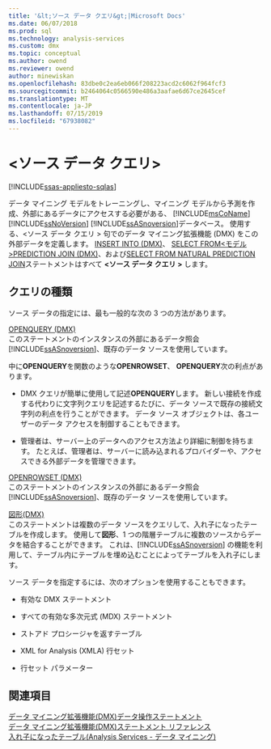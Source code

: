 ```yaml
---
title: '&lt;ソース データ クエリ&gt;|Microsoft Docs'
ms.date: 06/07/2018
ms.prod: sql
ms.technology: analysis-services
ms.custom: dmx
ms.topic: conceptual
ms.author: owend
ms.reviewer: owend
author: minewiskan
ms.openlocfilehash: 83dbe0c2ea6eb066f208223acd2c6062f964fcf3
ms.sourcegitcommit: b2464064c0566590e486a3aafae6d67ce2645cef
ms.translationtype: MT
ms.contentlocale: ja-JP
ms.lasthandoff: 07/15/2019
ms.locfileid: "67938082"
---
```

# <a name="ltsource-data-querygt"></a>&lt;ソース データ クエリ&gt;
[!INCLUDE[ssas-appliesto-sqlas](../includes/ssas-appliesto-sqlas.md)]

  データ マイニング モデルをトレーニングし、マイニング モデルから予測を作成、外部にあるデータにアクセスする必要がある、 [!INCLUDE[msCoName](../includes/msconame-md.md)] [!INCLUDE[ssNoVersion](../includes/ssnoversion-md.md)] [!INCLUDE[ssASnoversion](../includes/ssasnoversion-md.md)]データベース。 使用する、\<ソース データ クエリ > 句でのデータ マイニング拡張機能 (DMX) をこの外部データを定義します。 [INSERT INTO &#40;DMX&#41;](../dmx/insert-into-dmx.md)、 [SELECT FROM&#60;モデル&#62;PREDICTION JOIN &#40;DMX&#41;](../dmx/select-from-model-prediction-join-dmx.md)、および[SELECT FROM NATURAL PREDICTION JOIN](../dmx/select-from-model-prediction-join-dmx.md)ステートメントはすべて **\<ソース データ クエリ >** します。  
  
## <a name="query-types"></a>クエリの種類  
 ソース データの指定には、最も一般的な次の 3 つの方法があります。  
  
 [OPENQUERY &#40;DMX&#41;](../dmx/source-data-query-openquery.md)  
 このステートメントのインスタンスの外部にあるデータ照会[!INCLUDE[ssASnoversion](../includes/ssasnoversion-md.md)]、既存のデータ ソースを使用しています。  
  
 中に**OPENQUERY**を関数のような**OPENROWSET**、 **OPENQUERY**次の利点があります。  
  
-   DMX クエリが簡単に使用して記述**OPENQUERY**します。 新しい接続を作成する代わりに文字列クエリを記述するたびに、データ ソースで既存の接続文字列の利点を行うことができます。 データ ソース オブジェクトは、各ユーザーのデータ アクセスを制御することもできます。  
  
-   管理者は、サーバー上のデータへのアクセス方法より詳細に制御を持ちます。 たとえば、管理者は、サーバーに読み込まれるプロバイダーや、アクセスできる外部データを管理できます。  
  
 [OPENROWSET &#40;DMX&#41;](../dmx/source-data-query-openrowset.md)  
 このステートメントのインスタンスの外部にあるデータ照会[!INCLUDE[ssASnoversion](../includes/ssasnoversion-md.md)]、既存のデータ ソースを使用しています。  
  
 [図形&#40;DMX&#41;](../dmx/source-data-query-shape.md)  
 このステートメントは複数のデータ ソースをクエリして、入れ子になったテーブルを作成します。 使用して**図形**、1 つの階層テーブルに複数のソースからデータを結合することができます。 これは、[!INCLUDE[ssASnoversion](../includes/ssasnoversion-md.md)] の機能を利用して、テーブル内にテーブルを埋め込むことによってテーブルを入れ子にします。  
  
 ソース データを指定するには、次のオプションを使用することもできます。  
  
-   有効な DMX ステートメント  
  
-   すべての有効な多次元式 (MDX) ステートメント  
  
-   ストアド プロシージャを返すテーブル  
  
-   XML for Analysis (XMLA) 行セット  
  
-   行セット パラメーター  
  
## <a name="see-also"></a>関連項目  
 [データ マイニング拡張機能&#40;DMX&#41;データ操作ステートメント](../dmx/dmx-statements-data-manipulation.md)   
 [データ マイニング拡張機能&#40;DMX&#41;ステートメント リファレンス](../dmx/data-mining-extensions-dmx-statements.md)   
 [入れ子になったテーブル&#40;Analysis Services - データ マイニング&#41;](../analysis-services/data-mining/nested-tables-analysis-services-data-mining.md)  
  
  

